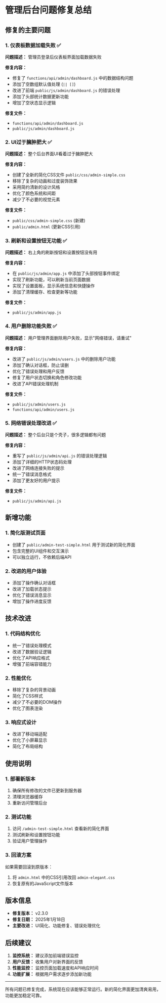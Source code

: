 # 管理后台问题修复总结

## 修复的主要问题

### 1. 仪表板数据加载失败 ✅
**问题描述：** 管理员登录后仪表板界面加载数据失败

**修复内容：**
- 修复了 `functions/api/admin/dashboard.js` 中的数据结构问题
- 添加了空数组默认值处理 (`|| []`)
- 改进了前端 `public/js/admin/dashboard.js` 的错误处理
- 添加了头部统计数据更新功能
- 增加了空状态显示逻辑

**修复文件：**
- `functions/api/admin/dashboard.js`
- `public/js/admin/dashboard.js`

### 2. UI过于臃肿肥大 ✅
**问题描述：** 整个后台界面UI看着过于臃肿肥大

**修复内容：**
- 创建了全新的简化CSS文件 `public/css/admin-simple.css`
- 移除了复杂的动画和过度装饰效果
- 采用简约清新的设计风格
- 优化了颜色系统和间距
- 减少了不必要的视觉元素

**修复文件：**
- `public/css/admin-simple.css` (新建)
- `public/admin.html` (更新CSS引用)

### 3. 刷新和设置按钮无功能 ✅
**问题描述：** 右上角的刷新按钮和设置按钮没有用

**修复内容：**
- 在 `public/js/admin/app.js` 中添加了头部按钮事件绑定
- 实现了刷新功能，可以刷新当前页面数据
- 实现了设置面板，显示系统信息和快捷操作
- 添加了清理缓存、检查更新等功能

**修复文件：**
- `public/js/admin/app.js`

### 4. 用户删除功能失败 ✅
**问题描述：** 用户管理界面删除用户失败，显示"网络错误，请重试"

**修复内容：**
- 改进了 `public/js/admin/users.js` 中的删除用户功能
- 添加了确认对话框，防止误删
- 优化了错误处理和用户反馈
- 修复了用户状态切换和角色修改功能
- 改进了API错误处理机制

**修复文件：**
- `public/js/admin/users.js`
- `functions/api/admin/users.js`

### 5. 网络错误处理改进 ✅
**问题描述：** 整个后台只是个壳子，很多逻辑都有问题

**修复内容：**
- 重写了 `public/js/admin/api.js` 的错误处理逻辑
- 添加了详细的HTTP状态码处理
- 改进了网络连接失败的提示
- 统一了错误消息格式
- 添加了更友好的用户提示

**修复文件：**
- `public/js/admin/api.js`

## 新增功能

### 1. 简化版测试页面
- 创建了 `public/admin-test-simple.html` 用于测试新的简化界面
- 包含完整的UI组件和交互演示
- 可以独立运行，不依赖后端API

### 2. 改进的用户体验
- 添加了操作确认对话框
- 改进了加载状态提示
- 优化了错误消息显示
- 增加了操作进度反馈

## 技术改进

### 1. 代码结构优化
- 统一了错误处理模式
- 改进了数据验证逻辑
- 优化了API响应格式
- 增强了前端容错能力

### 2. 性能优化
- 移除了复杂的背景动画
- 简化了CSS样式
- 减少了不必要的DOM操作
- 优化了图表渲染

### 3. 响应式设计
- 改进了移动端适配
- 优化了小屏幕显示
- 简化了布局结构

## 使用说明

### 1. 部署新版本
1. 确保所有修改的文件已更新到服务器
2. 清理浏览器缓存
3. 重新访问管理后台

### 2. 测试功能
1. 访问 `/admin-test-simple.html` 查看新的简化界面
2. 测试刷新和设置按钮功能
3. 验证用户管理操作

### 3. 回滚方案
如果需要回滚到原版本：
1. 将 `admin.html` 中的CSS引用改回 `admin-elegant.css`
2. 恢复原有的JavaScript文件版本

## 版本信息

- **修复版本：** v2.3.0
- **修复日期：** 2025年1月18日
- **主要改进：** UI简化、功能修复、错误处理优化

## 后续建议

1. **监控系统：** 建议添加前端错误监控
2. **用户反馈：** 收集用户对新界面的反馈
3. **性能监控：** 监控页面加载速度和API响应时间
4. **功能扩展：** 根据用户需求逐步添加新功能

---

所有问题已修复完成，系统现在应该能够正常运行。新的简化界面更加清爽易用，功能更加稳定可靠。